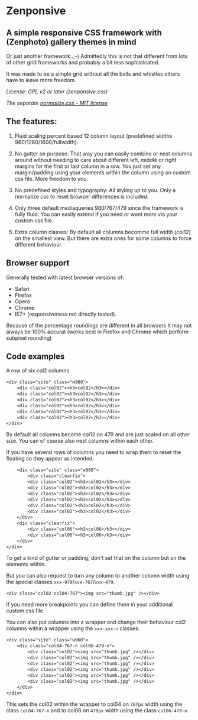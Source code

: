 Zenponsive 
==========
A simple responsive CSS framework with (Zenphoto) gallery themes in mind
----------------------------
Or just another framework..;-) Admittedly this is not that different from lots of other grid frameworks and probably a bit less sophisticated. 

It was made to be a simple grid without all the bells and whistles others have to leave more freedom. 

*License: GPL v2 or later (zenponsive.css)*

*The separate [normalize.css - MIT license](http://necolas.github.io/normalize.css/http://necolas.github.io/normalize.css/)*

The features:
-------------

1. Fluid scaling percent based 12 column layout (predefined widths 960/1280/1600/fullwidth). 

2. No gutter on purpose: That way you can easily combine or nest columns around without needing to care about different left, middle or right margins for the first or last column in a row. You just set any margin/padding using your elements within the column using an custom css file. More freedom to you.

3. No predefined styles and typography: All styling up to you. Only a normalize css to reset browser differences is included.

4. Only three default mediaqueries 980/767/479 since the framework is fully fluid. You can easily extend if you need or want more via your custom css file.

5. Extra column classes: By default all columns becomme full width (col12) on the smallest view. But there are extra ones for some columns to force different behaviour.

Browser support
----------------
Generally tested with latest browser versions of:
- Safari
- Firefox
- Opera
- Chrome
- IE7+ (responsiveness not directly tested).

Because of the percentage roundings are different in all browsers it may not always be 100% accurat (works best in Firefox and Chrome which perform subpixel rounding)

Code examples
-------------
A row of six col2 columns

    <div class="site" class="w960">
    	<div class="col02"><h3>col02</h3></div>
    	<div class="col02"><h3>col02</h3></div>
    	<div class="col02"><h3>col02</h3></div>
    	<div class="col02"><h3>col02</h3></div>
    	<div class="col02"><h3>col02</h3></div>
    	<div class="col02"><h3>col02</h3></div>
    </div>

By default all columns become col12 on 479 and are just scaled on all other size.
You can of course also nest columns within each other. 

If you have several rows of columns you need to wrap them to reset the floating so they appear as intended:

		<div class="site" class="w960">
			<div class="clearfix">
    		<div class="col02"><h3>col02</h3></div>
    		<div class="col02"><h3>col02</h3></div>
    		<div class="col02"><h3>col02</h3></div>
    		<div class="col02"><h3>col02</h3></div>
    		<div class="col02"><h3>col02</h3></div>
    		<div class="col02"><h3>col02</h3></div>
    	</div>
    	<div class="clearfix">
    		<div class="col06"><h3>col06</h3></div>
    		<div class="col06"><h3>col06</h3></div>
    	</div>
  	</div>

To get a kind of gutter or padding, don't set that on the column but on the elements within.

But you can also request to turn any column to another column width using the special classes `xxx-979`/`xxx-767`/`xxx-479`.

    <div class="col02 col04-767"><img src="thumb.jpg" /></div>
    
If you need more breakpoints you can define them in your additional custom.css file.


You can also put columns into a wrapper and change their behaviour col2 columns within a wrapper using the `xxx-xxx-n` classes.

    <div class="site" class="w960">
    	<div class="col04-767-n col06-479-n">
    		<div class="col02"><img src="thumb.jpg" /></div>
    		<div class="col02"><img src="thumb.jpg" /></div>
    		<div class="col02"><img src="thumb.jpg" /></div>
    		<div class="col02"><img src="thumb.jpg" /></div>
    		<div class="col02"><img src="thumb.jpg" /></div>
    		<div class="col02"><img src="thumb.jpg" /></div>
    	</div>
    </div>
    
This sets the col02 within the wrapper to col04 on `767px` width using the class `col04-767-n` and to col06 on `479px` width using the class `col06-479-n`.


